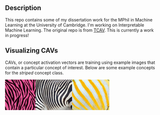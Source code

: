 ## Description
This repo contains some of my dissertation work for the MPhil in Machine Learning at the University of Cambridge. I'm working on Interpretable Machine Learning. The original repo is from [TCAV](https://github.com/tensorflow/tcav). This is currently a work in progress!

## Visualizing CAVs
CAVs, or concept activation vectors are training using example images that contain a particular concept of interest. Below are some example concepts for the *striped* concept class.

<img src="concept_examples/striped_1.jpg" height="100"><img src="concept_examples/striped_2.jpg" height="100"><img src="concept_examples/striped_3.jpg" height="100">


